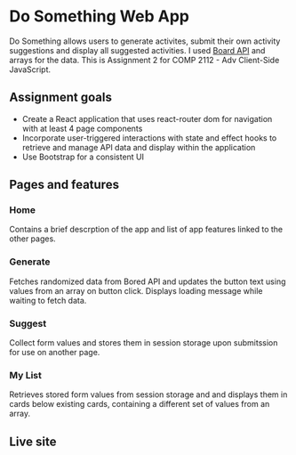 # Do Something Web App
Do Something allows users to generate activites, submit their own activity suggestions and display all suggested activities. I used <a href="https://boredapi.com/">Board API</a> and arrays for the data.
This is Assignment 2 for COMP 2112 - Adv Client-Side JavaScript.

## Assignment goals
- Create a React application that uses react-router dom for navigation with at least 4 page components
- Incorporate user-triggered interactions with state and effect hooks to retrieve and manage API data and display within the application
- Use Bootstrap for a consistent UI

## Pages and features
### Home
Contains a brief descrption of the app and list of app features linked to the other pages.
### Generate
Fetches randomized data from Bored API and updates the button text using values from an array on button click. Displays loading message while waiting to fetch data.
### Suggest
Collect form values and stores them in session storage upon submitssion for use on another page.
### My List
Retrieves stored form values from session storage and and displays them in cards below existing cards, containing a different set of values from an array.

## Live site

